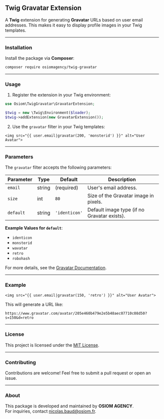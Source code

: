 ## Twig Gravatar Extension

A **Twig** extension for generating **Gravatar** URLs based on user email addresses. This makes it easy to display profile images in your Twig templates.

---

### Installation

Install the package via **Composer**:

```bash
composer require osiomagency/twig-gravatar
```

---

### Usage

1. Register the extension in your Twig environment:

```php
use Osiom\TwigGravatar\GravatarExtension;

$twig = new \Twig\Environment($loader);
$twig->addExtension(new GravatarExtension());
```

2. Use the `gravatar` filter in your Twig templates:

```twig
<img src="{{ user.email|gravatar(200, 'monsterid') }}" alt="User Avatar">
```

---

### Parameters

The `gravatar` filter accepts the following parameters:

| Parameter  | Type   | Default     | Description                          |
|------------|--------|-------------|--------------------------------------|
| `email`    | string | (required)  | User's email address.                |
| `size`     | int    | `80`        | Size of the Gravatar image in pixels.|
| `default`  | string | `'identicon'` | Default image type (if no Gravatar exists). |

**Example Values for `default`**:
- `identicon`
- `monsterid`
- `wavatar`
- `retro`
- `robohash`

For more details, see the [Gravatar Documentation](https://docs.gravatar.com/api/avatars/images/).

---

### Example

```twig
<img src="{{ user.email|gravatar(150, 'retro') }}" alt="User Avatar">
```

This will generate a URL like:

```plaintext
https://www.gravatar.com/avatar/205e460b479e2e5b48aec07710c08d50?s=150&d=retro
```

---

### License

This project is licensed under the [MIT License](LICENSE).

---

### Contributing

Contributions are welcome! Feel free to submit a pull request or open an issue.

---

### About

This package is developed and maintained by **OSIOM AGENCY**.  
For inquiries, contact [nicolas.baud@osiom.fr](mailto:nicolas.baud@osiom.fr).

